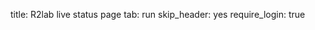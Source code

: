 title: R2lab live status page
tab: run
skip_header: yes
require_login: true

<div id="livemap_container"></div>
<style> @import url("/assets/r2lab/livemap.css"); </style>
<script type="module">
    import {livemap_options} from "/assets/r2lab/livemap.js";
    // override livemap default settings 
    Object.assign(livemap_options, {
      space_x : 72,
      space_y : 87,
      radius_unavailable : 21,
      radius_ok : 16,
      radius_pinging : 10,
      radius_warming : 4,
      radius_ko : 0,
      margin_x : 5,
      margin_y : 20,
      padding_x : 35,
      padding_y : 35,
//    debug : true,
   });
</script>
